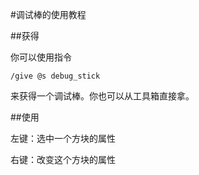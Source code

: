 #调试棒的使用教程

##获得

你可以使用指令

    /give @s debug_stick

来获得一个调试棒。你也可以从工具箱直接拿。

##使用

左键：选中一个方块的属性

右键：改变这个方块的属性